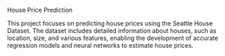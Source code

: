 House Price Prediction

This project focuses on predicting house prices using the Seattle House Dataset. The dataset includes detailed information about houses, such as location, size, and various features, enabling the development of accurate regression models and neural networks to estimate house prices.
